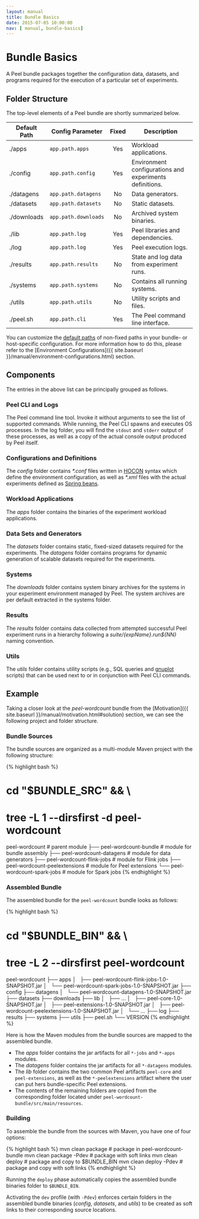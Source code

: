```yaml
---
layout: manual
title: Bundle Basics
date: 2015-07-05 10:00:00
nav: [ manual, bundle-basics]
---
```


# Bundle Basics

A Peel bundle packages together the configuration data, datasets, and programs required for the execution of a particular set of experiments.

## Folder Structure

The top-level elements of a Peel bundle are shortly summarized below.

| Default Path    | Config Parameter     | Fixed | Description                                               |
| --------------- | -------------------- |:-----:| --------------------------------------------------------- |
| ./apps          | `app.path.apps`      | Yes   | Workload applications.                                    |
| ./config        | `app.path.config`    | Yes   | Environment configurations and experiments definitions.   |
| ./datagens      | `app.path.datagens`  | No    | Data generators.                                          |
| ./datasets      | `app.path.datasets`  | No    | Static datasets.                                          |
| ./downloads     | `app.path.downloads` | No    | Archived system binaries.                                 |
| ./lib           | `app.path.log`       | Yes   | Peel libraries and dependencies.                          |
| ./log           | `app.path.log`       | Yes   | Peel execution logs.                                      |
| ./results       | `app.path.results`   | No    | State and log data from experiment runs.                  |
| ./systems       | `app.path.systems`   | No    | Contains all running systems.                             |
| ./utils         | `app.path.utils`     | No    | Utility scripts and files.                                |
| ./peel.sh       | `app.path.cli`       | Yes   | The Peel command line interface.                          |

You can customize the [default paths](https://github.com/stratosphere/peel/blob/master/peel-core/src/main/resources/reference.peel.conf) of non-fixed paths in your bundle- or host-specific configuration. For more information how to do this, please refer to the [Environment Configurations]({{ site.baseurl }}/manual/environment-configurations.html) section.

## Components

The entries in the above list can be principally grouped as follows.

### Peel CLI and Logs

The Peel command line tool. Invoke it without arguments to see the list of supported commands. While running, the Peel CLI spawns and executes OS processes. In the log folder, you will find the `stdout` and `stderr` output of these processes, as well as a copy of the actual console output produced by Peel itself.

### Configurations and Definitions

The *config* folder contains *\*.conf* files written in [HOCON](https://github.com/typesafehub/config/blob/master/HOCON.md) syntax which define the environment configuration, as well as *\*.xml* files with the actual experiments defined as [Spring beans](http://docs.spring.io/spring/docs/current/spring-framework-reference/html/xsd-config.html).

### Workload Applications

The *apps* folder contains the binaries of the experiment workload applications.

### Data Sets and Generators

The *datasets* folder contains static, fixed-sized datasets required for the experiments. The *datagens* folder contains programs for dynamic generation of scalable datasets required for the experiments.

### Systems

The *downloads* folder contains system binary archives for the systems in your experiment environment managed by Peel. The system archives are per default extracted in the systems folder.

### Results

The *results* folder contains data collected from attempted successful Peel experiment runs in a hierarchy following a *${suite}/${expName}.run${NN}* naming convention.

### Utils

The *utils* folder contains utility scripts (e.g., SQL queries and [gnuplot](http://www.gnuplot.info/) scripts) that can be used next to or in conjunction with Peel CLI commands.

## Example

Taking a closer look at the *peel-wordcount* bundle from the [Motivation]({{ site.baseurl }}/manual/motivation.html#solution) section, we can see the following project and folder structure.

### Bundle Sources

The bundle sources are organized as a multi-module Maven project with the following structure:

{% highlight bash %}
# cd "$BUNDLE_SRC" && \
# tree -L 1 --dirsfirst -d peel-wordcount
peel-wordcount                     # parent module
├── peel-wordcount-bundle          # module for bundle assembly
├── peel-wordcount-datagens        # module for data generators
├── peel-wordcount-flink-jobs      # module for Flink jobs 
├── peel-wordcount-peelextensions  # module for Peel extensions
└── peel-wordcount-spark-jobs      # module for Spark jobs
{% endhighlight %}

### Assembled Bundle 

The assembled bundle for the `peel-wordcount` bundle looks as follows:

{% highlight bash %}
# cd "$BUNDLE_BIN" && \
# tree -L 2 --dirsfirst peel-wordcount
peel-wordcount
├── apps
│   ├── peel-wordcount-flink-jobs-1.0-SNAPSHOT.jar
│   └── peel-wordcount-spark-jobs-1.0-SNAPSHOT.jar
├── config
├── datagens
│   └── peel-wordcount-datagens-1.0-SNAPSHOT.jar
├── datasets
├── downloads
├── lib
│   ├── ...
│   ├── peel-core-1.0-SNAPSHOT.jar
│   ├── peel-extensions-1.0-SNAPSHOT.jar
│   ├── peel-wordcount-peelextensions-1.0-SNAPSHOT.jar
│   └── ...
├── log
├── results
├── systems
├── utils
├── peel.sh
└── VERSION
{% endhighlight %}

Here is how the Maven modules from the bundle sources are mapped to the assembled bundle.

* The *apps* folder contains the jar artifacts for all `*-jobs` and `*-apps` modules. 
* The *datagens* folder contains the jar artifacts for all `*-datagens` modules. 
* The *lib* folder contains the two common Peel artifacts `peel-core` and `peel-extensions`, as well as the `*-peelextensions` artifact where the user can put hers bundle-specific Peel extensions.
* The contents of the remaining folders are copied from the corresponding folder located under `peel-wordcount-bundle/src/main/resources`.

### Building

To assemble the bundle from the sources with Maven, you have one of four options:

{% highlight bash %}
mvn clean package       # package in peel-wordcount-bundle
mvn clean package -Pdev # package with soft links
mvn clean deploy        # package and copy to $BUNDLE_BIN
mvn clean deploy -Pdev  # package and copy with soft links
{% endhighlight %}

Running the `deploy` phase automatically copies the assembled bundle binaries folder to `$BUNDLE_BIN`.

Activating the `dev` profile (with `-Pdev`) enforces certain folders in the assembled bundle binaries (*config*, *datasets*, and  *utils*) to be created as soft links to their corresponding source locations.
